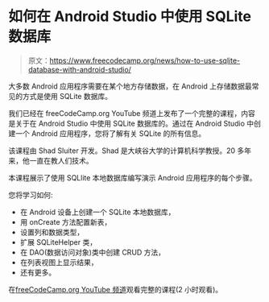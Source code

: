 # 如何在 Android Studio 中使用 SQLite 数据库

> 原文：<https://www.freecodecamp.org/news/how-to-use-sqlite-database-with-android-studio/>

大多数 Android 应用程序需要在某个地方存储数据，在 Android 上存储数据最常见的方式是使用 SQLite 数据库。

我们已经在 freeCodeCamp.org YouTube 频道上发布了一个完整的课程，内容是关于在 Android Studio 中使用 SQLite 数据库的。通过在 Android Studio 中创建一个 Android 应用程序，您将了解有关 SQLite 的所有信息。

该课程由 Shad Sluiter 开发。Shad 是大峡谷大学的计算机科学教授。20 多年来，他一直在教人们技术。

本课程展示了使用 SQLlite 本地数据库编写演示 Android 应用程序的每个步骤。

您将学习如何:

*   在 Android 设备上创建一个 SQLite 本地数据库，
*   用 onCreate 方法配置新表，
*   设置列和数据类型，
*   扩展 SQLiteHelper 类，
*   在 DAO(数据访问对象)类中创建 CRUD 方法，
*   在列表视图上显示结果，
*   还有更多。

在[freeCodeCamp.org YouTube 频道](https://www.youtube.com/watch?v=312RhjfetP8)观看完整的课程(2 小时观看)。
